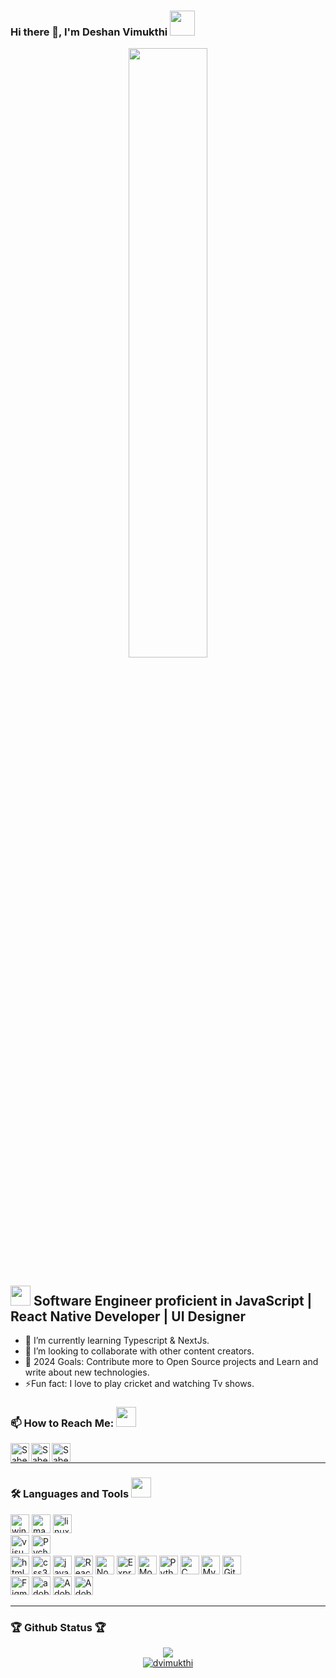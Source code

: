 ### Hi there 👋, I'm Deshan Vimukthi <img src="https://img.icons8.com/color/96/000000/sri-lanka.png" height="40"/>
<p align="center">
<img src="https://miro.medium.com/max/680/1*IRGHmiGsa16stedQvIaZfw.gif" width="50%"/>
</p>

## <img src="https://media1.giphy.com/media/b88QlTSTsj3bEHQyZf/giphy.gif?cid=ecf05e471w7tag4myfjglmrv1aaxg2ol2vhp1e6zk2ruwhlz&rid=giphy.gif&ct=s" height="32"> Software Engineer proficient in JavaScript | React Native Developer | UI Designer

- 🌱 I’m currently learning Typescript & NextJs.
- 👯 I’m looking to collaborate with other content creators.
- 🥅 2024 Goals: Contribute more to Open Source projects and Learn and write about new technologies.
- ⚡Fun fact: I love to play cricket and watching Tv shows.

### 📫 How to Reach Me: <img src="https://media.giphy.com/media/LnQjpWaON8nhr21vNW/giphy.gif" height="32">


[<img align="left" alt="Sabesan | Facebook" height="30px" src="https://img.icons8.com/fluent/240/000000/facebook-new.png"/>][facebook]
[<img align="left" alt="Sabesan | Instagram" height="30px" src="https://img.icons8.com/fluency/96/000000/instagram-new.png"/>][instagram]
[<img align="left" alt="Sabesan | LinkedIn" height="30px" src="https://img.icons8.com/color/96/000000/linkedin-circled--v1.png"/>][linkedin]

<br> 

---

### 🛠️ Languages and Tools  <img src="https://media4.giphy.com/media/juua9i2c2fA0AIp2iq/giphy.gif?cid=790b7611jb3dxl7vl8alg18fjh9ny6ph3bfxv3y44kcwmvv8&rid=giphy.gif&ct=s" height="32" >

<p><img alt="windows" width="30px" src="https://img.icons8.com/color/240/000000/windows-10.png">
  <img alt="macos" width="30px" src="https://img.icons8.com/officel/160/000000/mac-logo.png">
  <img alt="linux" width="30px" src="https://img.icons8.com/color/96/000000/linux.png">
<br>
  <img alt="visual studio code" width="30px" src="https://img.icons8.com/fluent/240/000000/visual-studio-code-2019.png" />
  <img alt="Pycharm IDEA" width="30px" src="https://img.icons8.com/color/48/null/pycharm.png" />
<!--  <img alt="Intellij IDEA" width="30px" src="https://img.icons8.com/color/96/000000/intellij-idea.png" />  -->
<br>
  <img alt="html5" width="30px" src="https://img.icons8.com/color/240/000000/html-5.png">
  <img alt="css3" width="30px" src="https://img.icons8.com/color/240/000000/css3.png">
  <img alt="javascript" width="30px" src="https://img.icons8.com/color/240/000000/javascript.png" />
  <img alt="ReactJs" width="30px" src="https://img.icons8.com/color/240/000000/react-native.png"/>
  <img alt="Node.js" width="30px" src="https://img.icons8.com/fluency/48/000000/node-js.png" />
  <img alt="Express.js" width="30px" src="https://img.icons8.com/fluency/48/000000/express-js.png" />
  <img alt="MongoDB" width="30px" src="https://img.icons8.com/color/48/000000/mongodb.png" />
  <img alt="Python" width="30px" src="https://img.icons8.com/color/96/000000/python--v1.png" />
  <img alt="C" width="30px" src="https://img.icons8.com/color/48/c-programming.png" />
<!--   <img alt="C++" width="30px" src="https://img.icons8.com/fluency/48/c-plus-plus-logo.png" />
  <img alt="C#" width="30px" src="https://img.icons8.com/color/48/c-sharp-logo-2.png" /> 
  <img alt="Firebase" width="30px" src="https://img.icons8.com/color/240/000000/firebase.png" /> -->
  <img alt="MySQL" width="30px" src="https://img.icons8.com/color/48/000000/mysql-logo.png"/>	
  <img alt="Git" width="30px" src="https://img.icons8.com/color/240/000000/git.png" />
  
<br>
  <!--   <img alt="android" width="30px" src="https://img.icons8.com/color/240/000000/android-os.png"/>
  <img alt="ios" width="30px" src="https://img.icons8.com/color/240/000000/ios-logo.png"/>
<br> -->
  <!--   <img alt="react-native" width="30px" src="https://img.icons8.com/color/240/000000/react-native.png"/> -->
  <!-- <img alt="flutter" width="30px" src="https://img.icons8.com/color/240/000000/flutter.png"/> -->
  <!-- <img alt="android-studio" width="30px" src="https://img.icons8.com/color/240/000000/android-studio--v3.png"/>	 -->
<!--   <img alt="java" width="30px" src="https://img.icons8.com/color/240/000000/java-coffee-cup-logo--v1.png"/> -->
  <!-- <img alt="kotlin" width="30px" src="https://img.icons8.com/color/240/000000/kotlin.png"/> -->
  <!-- <img alt="swift" width="30px" src="https://img.icons8.com/color/240/000000/swift.png"/> -->
<!-- <br> -->
  <img alt="Figma" width="30px" src="https://img.icons8.com/fluent/240/000000/figma.png"/>
  <img alt="adobeXD" width="30px" src="https://img.icons8.com/color/240/000000/adobe-xd--v1.png"/>
  <img alt="AdobeIllustrator" width="30px" src="https://img.icons8.com/color/48/null/adobe-illustrator--v1.png"/>
  <img alt="AdobePhotoshop" width="30px" src="https://img.icons8.com/color/48/null/adobe-photoshop--v1.png"/>

---

 ### 🏆 Github Status 🏆
  
<p align="center" >

<a href="https://github-readme-stats.vercel.app/api/top-langs/?username=dvimukthi&layout=compact&hide_border=true&theme=merko" >
<img align="center" src="https://github-readme-stats.vercel.app/api/top-langs/?username=dvimukthi&hide_border=true&layout=compact&theme=merko" />
</a>
  
<br>
  
<!-- <a href="https://github-readme-stats.vercel.app/api?username=dvimukthi&show_icons=true&hide_border=true&count_private=true&include_all_commits=true&theme=merko">
<img align="center" alt="dvimukthi's Github Stats" src="https://github-readme-stats.vercel.app/api?username=dvimukthi&show_icons=true&hide_border=true&count_private=true&include_all_commits=true&theme=merko" />
</a>
  
<br> -->
   
<a align="center"  href="https://github-recomadme-streak-stats.herokuapp.com/?user=dvimukthi&hide_border=true">
<img align="center" src="https://github-readme-streak-stats.herokuapp.com/?user=dvimukthi&theme=merko&hide_border=true" alt="dvimukthi" />
</a>
  
</p>

[linkedin]: https://www.linkedin.com/in/deshan-v-1b09b9205/
[facebook]: https://www.facebook.com/vimukthi.samarasekera/
[instagram]: https://www.instagram.com/d_vimukth_i/
